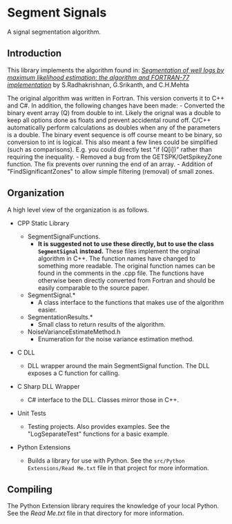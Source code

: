 # Segment Signals
A signal segmentation algorithm.

## Introduction
This library implements the algorithm found in:
[_Segmentation of well logs by maximum likelihood estimation: the algorithm and FORTRAN-77 implementation_](https://www.sciencedirect.com/science/article/pii/0098300491900237) by S.Radhakrishnan, G.Srikanth, and C.H.Mehta

The original algorithm was written in Fortran.  This version converts it to C++ and C#.  In addition, the following changes have been made:
	- Converted the binary event array (Q) from double to int.  Likely the orignal was a double to keep all options done as floats and prevent accidental round off.  C/C++ 
		automatically perform calculations as doubles when any of the parameters is a double.  The binary event sequence is off course meant to be binary, so conversion
		to int is logical.  This also meant a few lines could be simplified (such as comparisons).  E.g. you could directly test "if (Q[i])" rather than requiring the
		inequality.
	- Removed a bug from the GETSPK/GetSpikeyZone function.  The fix prevents over running the end of an array.
	- Addition of "FindSignificantZones" to allow simple filtering (removal) of small zones.

## Organization
A high level view of the organization is as follows.

- CPP Static Library
	- SegmentSignalFunctions.
		- **It is suggested not to use these directly, but to use the class `SegmentSignal` instead.**
		These files implement the orginal algorithm in C++.  The function names have changed to something more readable.  The original function names can be found in the comments in
		the .cpp file.  The functions have otherwise been directly converted from Fortran and should be easily comparable to the source paper.
	- SegmentSignal.*
		- A class interface to the functions that makes use of the algorithm easier.
	- SegmentationResults.*
		- Small class to return results of the algorithm.
	- NoiseVarianceEstimateMethod.h
		- Enumeration for the noise variance estimation method.

- C DLL
	- DLL wrapper around the main SegmentSignal function.  The DLL exposes a C function for calling.

- C Sharp DLL Wrapper
	- C# interface to the DLL.  Classes mirror those in C++.

-  Unit Tests
	- Testing projects.  Also provides examples.  See the "LogSeparateTest" functions for a basic example.

- Python Extensions
	- Builds a library for use with Python.  See the `src/Python Extensions/Read Me.txt` file in that project for more information.

## Compiling
The Python Extension library requires the knowledge of your local Python. See the *Read Me.txt* file in that directory for more information.
